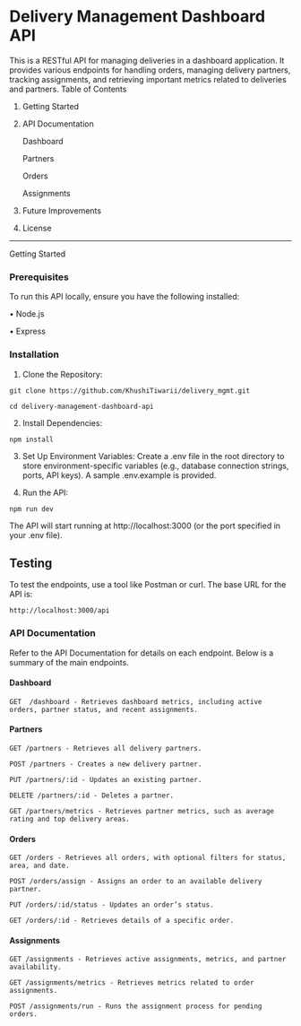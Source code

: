 # Delivery Management Dashboard API
This is a RESTful API for managing deliveries in a dashboard application. It provides various endpoints for handling orders, managing delivery partners, tracking assignments, and retrieving important metrics related to deliveries and partners.
Table of Contents
1.	Getting Started
2.	API Documentation
   
      Dashboard

       Partners

      Orders

      Assignments

4.	Future Improvements
5.	License
________________________________________
Getting Started

### Prerequisites

To run this API locally, ensure you have the following installed:

•	Node.js

•	Express

### Installation

1.	Clone the Repository:
   
`
git clone https://github.com/KhushiTiwarii/delivery_mgmt.git
`

`
cd delivery-management-dashboard-api
`

2.	Install Dependencies:

`
npm install
`

3.	Set Up Environment Variables: Create a .env file in the root directory to store environment-specific variables (e.g., database connection strings, ports, API keys). A sample .env.example is provided.
   
4.	Run the API:

`
npm run dev
`

The API will start running at http://localhost:3000 (or the port specified in your .env file).

## Testing

To test the endpoints, use a tool like Postman or curl. The base URL for the API is:

`
http://localhost:3000/api
`

### API Documentation

Refer to the API Documentation for details on each endpoint. Below is a summary of the main endpoints.
#### Dashboard

	GET  /dashboard - Retrieves dashboard metrics, including active orders, partner status, and recent assignments.
 
#### Partners

	GET /partners - Retrieves all delivery partners.

	POST /partners - Creates a new delivery partner.

	PUT /partners/:id - Updates an existing partner.

	DELETE /partners/:id - Deletes a partner.

	GET /partners/metrics - Retrieves partner metrics, such as average rating and top delivery areas.

#### Orders

	GET /orders - Retrieves all orders, with optional filters for status, area, and date.

	POST /orders/assign - Assigns an order to an available delivery partner.

	PUT /orders/:id/status - Updates an order’s status.

	GET /orders/:id - Retrieves details of a specific order.

#### Assignments

	GET /assignments - Retrieves active assignments, metrics, and partner availability.

	GET /assignments/metrics - Retrieves metrics related to order assignments.
 
	POST /assignments/run - Runs the assignment process for pending orders.

